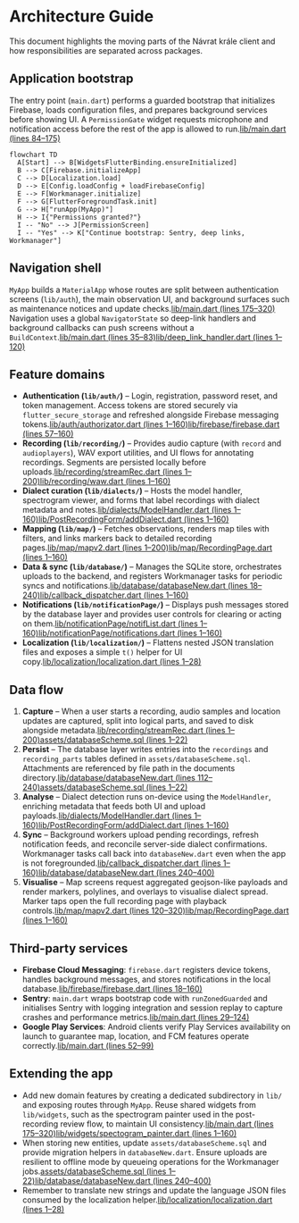# Architecture Guide

This document highlights the moving parts of the Návrat krále client and how responsibilities are separated across packages.

## Application bootstrap
The entry point (`main.dart`) performs a guarded bootstrap that initializes Firebase, loads configuration files, and prepares background services before showing UI. A `PermissionGate` widget requests microphone and notification access before the rest of the app is allowed to run.[lib/main.dart (lines 84–175)](lib/main.dart#L84-L175)

```mermaid
flowchart TD
  A[Start] --> B[WidgetsFlutterBinding.ensureInitialized]
  B --> C[Firebase.initializeApp]
  C --> D[Localization.load]
  D --> E[Config.loadConfig + loadFirebaseConfig]
  E --> F[Workmanager.initialize]
  F --> G[FlutterForegroundTask.init]
  G --> H["runApp(MyApp)"]
  H --> I{"Permissions granted?"}
  I -- "No" --> J[PermissionScreen]
  I -- "Yes" --> K["Continue bootstrap: Sentry, deep links, Workmanager"]
```

## Navigation shell
`MyApp` builds a `MaterialApp` whose routes are split between authentication screens (`lib/auth`), the main observation UI, and background surfaces such as maintenance notices and update checks.[lib/main.dart (lines 175–320)](lib/main.dart#L175-L320) Navigation uses a global `NavigatorState` so deep-link handlers and background callbacks can push screens without a `BuildContext`.[lib/main.dart (lines 35–83)](lib/main.dart#L35-L83)[lib/deep_link_handler.dart (lines 1–120)](lib/deep_link_handler.dart#L1-L120)

## Feature domains
- **Authentication (`lib/auth/`)** – Login, registration, password reset, and token management. Access tokens are stored securely via `flutter_secure_storage` and refreshed alongside Firebase messaging tokens.[lib/auth/authorizator.dart (lines 1–160)](lib/auth/authorizator.dart#L1-L160)[lib/firebase/firebase.dart (lines 57–160)](lib/firebase/firebase.dart#L57-L160)
- **Recording (`lib/recording/`)** – Provides audio capture (with `record` and `audioplayers`), WAV export utilities, and UI flows for annotating recordings. Segments are persisted locally before uploads.[lib/recording/streamRec.dart (lines 1–200)](lib/recording/streamRec.dart#L1-L200)[lib/recording/waw.dart (lines 1–160)](lib/recording/waw.dart#L1-L160)
- **Dialect curation (`lib/dialects/`)** – Hosts the model handler, spectrogram viewer, and forms that label recordings with dialect metadata and notes.[lib/dialects/ModelHandler.dart (lines 1–160)](lib/dialects/ModelHandler.dart#L1-L160)[lib/PostRecordingForm/addDialect.dart (lines 1–160)](lib/PostRecordingForm/addDialect.dart#L1-L160)
- **Mapping (`lib/map/`)** – Fetches observations, renders map tiles with filters, and links markers back to detailed recording pages.[lib/map/mapv2.dart (lines 1–200)](lib/map/mapv2.dart#L1-L200)[lib/map/RecordingPage.dart (lines 1–160)](lib/map/RecordingPage.dart#L1-L160)
- **Data & sync (`lib/database/`)** – Manages the SQLite store, orchestrates uploads to the backend, and registers Workmanager tasks for periodic syncs and notifications.[lib/database/databaseNew.dart (lines 18–240)](lib/database/databaseNew.dart#L18-L240)[lib/callback_dispatcher.dart (lines 1–160)](lib/callback_dispatcher.dart#L1-L160)
- **Notifications (`lib/notificationPage/`)** – Displays push messages stored by the database layer and provides user controls for clearing or acting on them.[lib/notificationPage/notifList.dart (lines 1–160)](lib/notificationPage/notifList.dart#L1-L160)[lib/notificationPage/notifications.dart (lines 1–160)](lib/notificationPage/notifications.dart#L1-L160)
- **Localization (`lib/localization/`)** – Flattens nested JSON translation files and exposes a simple `t()` helper for UI copy.[lib/localization/localization.dart (lines 1–28)](lib/localization/localization.dart#L1-L28)

## Data flow
1. **Capture** – When a user starts a recording, audio samples and location updates are captured, split into logical parts, and saved to disk alongside metadata.[lib/recording/streamRec.dart (lines 1–200)](lib/recording/streamRec.dart#L1-L200)[assets/databaseScheme.sql (lines 1–22)](assets/databaseScheme.sql#L1-L22)
2. **Persist** – The database layer writes entries into the `recordings` and `recording_parts` tables defined in `assets/databaseScheme.sql`. Attachments are referenced by file path in the documents directory.[lib/database/databaseNew.dart (lines 112–240)](lib/database/databaseNew.dart#L112-L240)[assets/databaseScheme.sql (lines 1–22)](assets/databaseScheme.sql#L1-L22)
3. **Analyse** – Dialect detection runs on-device using the `ModelHandler`, enriching metadata that feeds both UI and upload payloads.[lib/dialects/ModelHandler.dart (lines 1–160)](lib/dialects/ModelHandler.dart#L1-L160)[lib/PostRecordingForm/addDialect.dart (lines 1–160)](lib/PostRecordingForm/addDialect.dart#L1-L160)
4. **Sync** – Background workers upload pending recordings, refresh notification feeds, and reconcile server-side dialect confirmations. Workmanager tasks call back into `databaseNew.dart` even when the app is not foregrounded.[lib/callback_dispatcher.dart (lines 1–160)](lib/callback_dispatcher.dart#L1-L160)[lib/database/databaseNew.dart (lines 240–400)](lib/database/databaseNew.dart#L240-L400)
5. **Visualise** – Map screens request aggregated geojson-like payloads and render markers, polylines, and overlays to visualise dialect spread. Marker taps open the full recording page with playback controls.[lib/map/mapv2.dart (lines 120–320)](lib/map/mapv2.dart#L120-L320)[lib/map/RecordingPage.dart (lines 1–160)](lib/map/RecordingPage.dart#L1-L160)

## Third-party services
- **Firebase Cloud Messaging**: `firebase.dart` registers device tokens, handles background messages, and stores notifications in the local database.[lib/firebase/firebase.dart (lines 18–160)](lib/firebase/firebase.dart#L18-L160)
- **Sentry**: `main.dart` wraps bootstrap code with `runZonedGuarded` and initialises Sentry with logging integration and session replay to capture crashes and performance metrics.[lib/main.dart (lines 29–124)](lib/main.dart#L29-L124)
- **Google Play Services**: Android clients verify Play Services availability on launch to guarantee map, location, and FCM features operate correctly.[lib/main.dart (lines 52–99)](lib/main.dart#L52-L99)

## Extending the app
- Add new domain features by creating a dedicated subdirectory in `lib/` and exposing routes through `MyApp`. Reuse shared widgets from `lib/widgets`, such as the spectrogram painter used in the post-recording review flow, to maintain UI consistency.[lib/main.dart (lines 175–320)](lib/main.dart#L175-L320)[lib/widgets/spectogram_painter.dart (lines 1–160)](lib/widgets/spectogram_painter.dart#L1-L160)
- When storing new entities, update `assets/databaseScheme.sql` and provide migration helpers in `databaseNew.dart`. Ensure uploads are resilient to offline mode by queueing operations for the Workmanager jobs.[assets/databaseScheme.sql (lines 1–22)](assets/databaseScheme.sql#L1-L22)[lib/database/databaseNew.dart (lines 240–400)](lib/database/databaseNew.dart#L240-L400)
- Remember to translate new strings and update the language JSON files consumed by the localization helper.[lib/localization/localization.dart (lines 1–28)](lib/localization/localization.dart#L1-L28)

